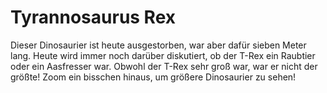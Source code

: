 # Tyrannosaurus Rex

Dieser Dinosaurier ist heute ausgestorben, war aber dafür sieben Meter lang.
Heute wird immer noch darüber diskutiert, ob der T-Rex ein Raubtier oder ein
Aasfresser war. Obwohl der T-Rex sehr groß war, war er nicht der größte! Zoom
ein bisschen hinaus, um größere Dinosaurier zu sehen!
